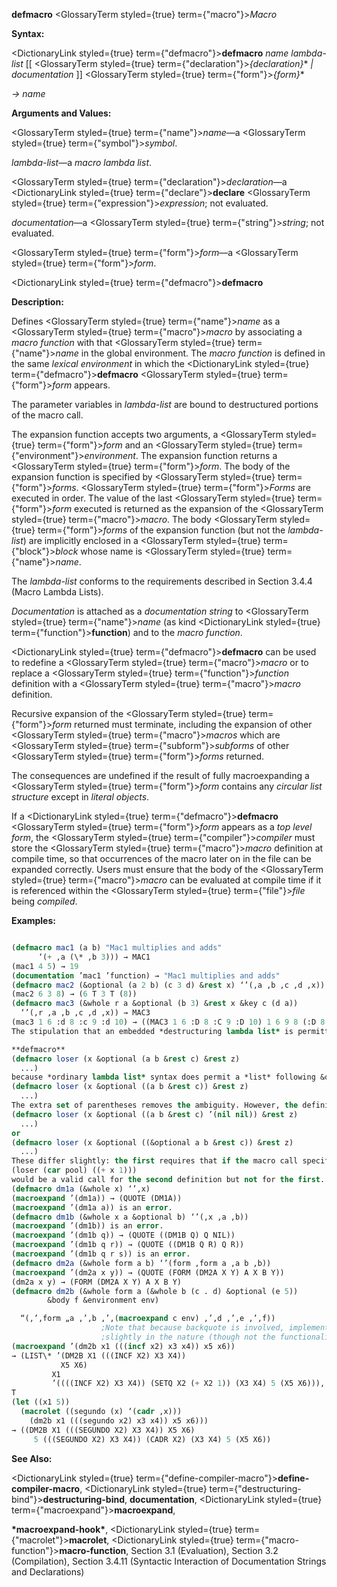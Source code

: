 **defmacro** <GlossaryTerm styled={true} term={"macro"}><i>Macro</i></GlossaryTerm> 



**Syntax:** 



<DictionaryLink styled={true} term={"defmacro"}><b>defmacro</b></DictionaryLink> *name lambda-list* [[ <GlossaryTerm styled={true} term={"declaration"}><i>\{declaration\}</i></GlossaryTerm>\* *| documentation* ]] <GlossaryTerm styled={true} term={"form"}><i>\{form\}</i></GlossaryTerm>\* 



*→ name* 



**Arguments and Values:** 



<GlossaryTerm styled={true} term={"name"}><i>name</i></GlossaryTerm>—a <GlossaryTerm styled={true} term={"symbol"}><i>symbol</i></GlossaryTerm>. 



*lambda-list*—a *macro lambda list*. 



<GlossaryTerm styled={true} term={"declaration"}><i>declaration</i></GlossaryTerm>—a <DictionaryLink styled={true} term={"declare"}><b>declare</b></DictionaryLink> <GlossaryTerm styled={true} term={"expression"}><i>expression</i></GlossaryTerm>; not evaluated. 



*documentation*—a <GlossaryTerm styled={true} term={"string"}><i>string</i></GlossaryTerm>; not evaluated. 



<GlossaryTerm styled={true} term={"form"}><i>form</i></GlossaryTerm>—a <GlossaryTerm styled={true} term={"form"}><i>form</i></GlossaryTerm>.  







<DictionaryLink styled={true} term={"defmacro"}><b>defmacro</b></DictionaryLink> 



**Description:** 



Defines <GlossaryTerm styled={true} term={"name"}><i>name</i></GlossaryTerm> as a <GlossaryTerm styled={true} term={"macro"}><i>macro</i></GlossaryTerm> by associating a *macro function* with that <GlossaryTerm styled={true} term={"name"}><i>name</i></GlossaryTerm> in the global environment. The *macro function* is defined in the same *lexical environment* in which the <DictionaryLink styled={true} term={"defmacro"}><b>defmacro</b></DictionaryLink> <GlossaryTerm styled={true} term={"form"}><i>form</i></GlossaryTerm> appears. 



The parameter variables in *lambda-list* are bound to destructured portions of the macro call. 



The expansion function accepts two arguments, a <GlossaryTerm styled={true} term={"form"}><i>form</i></GlossaryTerm> and an <GlossaryTerm styled={true} term={"environment"}><i>environment</i></GlossaryTerm>. The expansion function returns a <GlossaryTerm styled={true} term={"form"}><i>form</i></GlossaryTerm>. The body of the expansion function is specified by <GlossaryTerm styled={true} term={"form"}><i>forms</i></GlossaryTerm>. <GlossaryTerm styled={true} term={"form"}><i>Forms</i></GlossaryTerm> are executed in order. The value of the last <GlossaryTerm styled={true} term={"form"}><i>form</i></GlossaryTerm> executed is returned as the expansion of the <GlossaryTerm styled={true} term={"macro"}><i>macro</i></GlossaryTerm>. The body <GlossaryTerm styled={true} term={"form"}><i>forms</i></GlossaryTerm> of the expansion function (but not the *lambda-list*) are implicitly enclosed in a <GlossaryTerm styled={true} term={"block"}><i>block</i></GlossaryTerm> whose name is <GlossaryTerm styled={true} term={"name"}><i>name</i></GlossaryTerm>. 



The *lambda-list* conforms to the requirements described in Section 3.4.4 (Macro Lambda Lists). 



*Documentation* is attached as a *documentation string* to <GlossaryTerm styled={true} term={"name"}><i>name</i></GlossaryTerm> (as kind <DictionaryLink styled={true} term={"function"}><b>function</b></DictionaryLink>) and to the *macro function*. 



<DictionaryLink styled={true} term={"defmacro"}><b>defmacro</b></DictionaryLink> can be used to redefine a <GlossaryTerm styled={true} term={"macro"}><i>macro</i></GlossaryTerm> or to replace a <GlossaryTerm styled={true} term={"function"}><i>function</i></GlossaryTerm> definition with a <GlossaryTerm styled={true} term={"macro"}><i>macro</i></GlossaryTerm> definition. 



Recursive expansion of the <GlossaryTerm styled={true} term={"form"}><i>form</i></GlossaryTerm> returned must terminate, including the expansion of other <GlossaryTerm styled={true} term={"macro"}><i>macros</i></GlossaryTerm> which are <GlossaryTerm styled={true} term={"subform"}><i>subforms</i></GlossaryTerm> of other <GlossaryTerm styled={true} term={"form"}><i>forms</i></GlossaryTerm> returned. 



The consequences are undefined if the result of fully macroexpanding a <GlossaryTerm styled={true} term={"form"}><i>form</i></GlossaryTerm> contains any *circular list structure* except in *literal objects*. 



If a <DictionaryLink styled={true} term={"defmacro"}><b>defmacro</b></DictionaryLink> <GlossaryTerm styled={true} term={"form"}><i>form</i></GlossaryTerm> appears as a *top level form*, the <GlossaryTerm styled={true} term={"compiler"}><i>compiler</i></GlossaryTerm> must store the <GlossaryTerm styled={true} term={"macro"}><i>macro</i></GlossaryTerm> definition at compile time, so that occurrences of the macro later on in the file can be expanded correctly. Users must ensure that the body of the <GlossaryTerm styled={true} term={"macro"}><i>macro</i></GlossaryTerm> can be evaluated at compile time if it is referenced within the <GlossaryTerm styled={true} term={"file"}><i>file</i></GlossaryTerm> being *compiled*. 



**Examples:**
```lisp

(defmacro mac1 (a b) "Mac1 multiplies and adds" 
	  ‘(+ ,a (\* ,b 3))) → MAC1 
(mac1 4 5) → 19 
(documentation ’mac1 ’function) → "Mac1 multiplies and adds" 
(defmacro mac2 (&optional (a 2 b) (c 3 d) &rest x) ‘’(,a ,b ,c ,d ,x)) → MAC2 (mac2 6) → (6 T 3 NIL NIL) 
(mac2 6 3 8) → (6 T 3 T (8)) 
(defmacro mac3 (&whole r a &optional (b 3) &rest x &key c (d a)) 
  ‘’(,r ,a ,b ,c ,d ,x)) → MAC3 
(mac3 1 6 :d 8 :c 9 :d 10) → ((MAC3 1 6 :D 8 :C 9 :D 10) 1 6 9 8 (:D 8 :C 9 :D 10)) 
The stipulation that an embedded *destructuring lambda list* is permitted only where *ordinary lambda list* syntax would permit a parameter name but not a *list* is made to prevent ambiguity. For example, the following is not valid:  

**defmacro** 
(defmacro loser (x &optional (a b &rest c) &rest z) 
  ...) 
because *ordinary lambda list* syntax does permit a *list* following &optional; the list (a b &rest c) would be interpreted as describing an optional parameter named a whose default value is that of the form b, with a supplied-p parameter named **&rest** (not valid), and an extraneous symbol c in the list (also not valid). An almost correct way to express this is 
(defmacro loser (x &optional ((a b &rest c)) &rest z) 
  ...) 
The extra set of parentheses removes the ambiguity. However, the definition is now incorrect because a macro call such as (loser (car pool)) would not provide any argument form for the lambda list (a b &rest c), and so the default value against which to match the *lambda list* would be **nil** because no explicit default value was specified. The consequences of this are unspecified since the empty list, **nil**, does not have *forms* to satisfy the parameters a and b. The fully correct definition would be either 
(defmacro loser (x &optional ((a b &rest c) ’(nil nil)) &rest z) 
  ...) 
or 
(defmacro loser (x &optional ((&optional a b &rest c)) &rest z) 
  ...) 
These differ slightly: the first requires that if the macro call specifies a explicitly then it must also specify b explicitly, whereas the second does not have this requirement. For example, 
(loser (car pool) ((+ x 1))) 
would be a valid call for the second definition but not for the first. 
(defmacro dm1a (&whole x) ‘’,x) 
(macroexpand ’(dm1a)) → (QUOTE (DM1A)) 
(macroexpand ’(dm1a a)) is an error. 
(defmacro dm1b (&whole x a &optional b) ‘’(,x ,a ,b)) 
(macroexpand ’(dm1b)) is an error. 
(macroexpand ’(dm1b q)) → (QUOTE ((DM1B Q) Q NIL)) 
(macroexpand ’(dm1b q r)) → (QUOTE ((DM1B Q R) Q R)) 
(macroexpand ’(dm1b q r s)) is an error. 
(defmacro dm2a (&whole form a b) ‘’(form ,form a ,a b ,b)) 
(macroexpand ’(dm2a x y)) → (QUOTE (FORM (DM2A X Y) A X B Y)) 
(dm2a x y) → (FORM (DM2A X Y) A X B Y) 
(defmacro dm2b (&whole form a (&whole b (c . d) &optional (e 5)) 
		&body f &environment env)  

  “(,’,form „a ,’,b ,’,(macroexpand c env) ,’,d ,’,e ,’,f)) 
					;Note that because backquote is involved, implementations may differ 
					;slightly in the nature (though not the functionality) of the expansion. 
(macroexpand ’(dm2b x1 (((incf x2) x3 x4)) x5 x6)) 
→ (LIST\* ’(DM2B X1 (((INCF X2) X3 X4)) 
		   X5 X6) 
	     X1 
	     ’((((INCF X2) X3 X4)) (SETQ X2 (+ X2 1)) (X3 X4) 5 (X5 X6))), 
T 
(let ((x1 5)) 
  (macrolet ((segundo (x) ‘(cadr ,x))) 
    (dm2b x1 (((segundo x2) x3 x4)) x5 x6))) 
→ ((DM2B X1 (((SEGUNDO X2) X3 X4)) X5 X6) 
     5 (((SEGUNDO X2) X3 X4)) (CADR X2) (X3 X4) 5 (X5 X6)) 

```
**See Also:** 



<DictionaryLink styled={true} term={"define-compiler-macro"}><b>define-compiler-macro</b></DictionaryLink>, <DictionaryLink styled={true} term={"destructuring-bind"}><b>destructuring-bind</b></DictionaryLink>, **documentation**, <DictionaryLink styled={true} term={"macroexpand"}><b>macroexpand</b></DictionaryLink>, 



**\*macroexpand-hook\***, <DictionaryLink styled={true} term={"macrolet"}><b>macrolet</b></DictionaryLink>, <DictionaryLink styled={true} term={"macro-function"}><b>macro-function</b></DictionaryLink>, Section 3.1 (Evaluation), Section 3.2 (Compilation), Section 3.4.11 (Syntactic Interaction of Documentation Strings and Declarations) 



